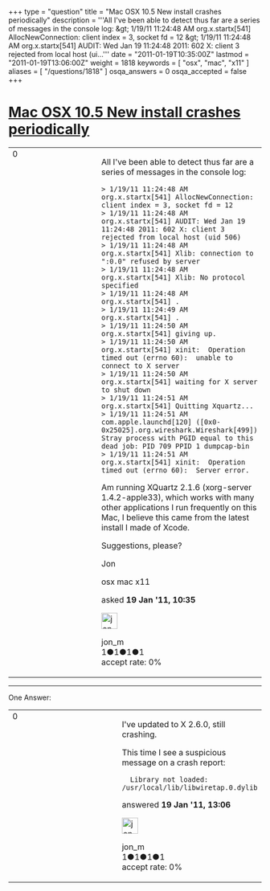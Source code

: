 +++
type = "question"
title = "Mac OSX 10.5 New install crashes periodically"
description = '''All I&#x27;ve been able to detect thus far are a series of messages in the console log: &amp;gt; 1/19/11 11:24:48 AM org.x.startx[541] AllocNewConnection: client index = 3, socket fd = 12  &amp;gt; 1/19/11 11:24:48 AM org.x.startx[541] AUDIT: Wed Jan 19 11:24:48 2011: 602 X: client 3 rejected from local host (ui...'''
date = "2011-01-19T10:35:00Z"
lastmod = "2011-01-19T13:06:00Z"
weight = 1818
keywords = [ "osx", "mac", "x11" ]
aliases = [ "/questions/1818" ]
osqa_answers = 0
osqa_accepted = false
+++

<div class="headNormal">

# [Mac OSX 10.5 New install crashes periodically](/questions/1818/mac-osx-105-new-install-crashes-periodically)

</div>

<div id="main-body">

<div id="askform">

<table id="question-table" style="width:100%;"><colgroup><col style="width: 50%" /><col style="width: 50%" /></colgroup><tbody><tr class="odd"><td style="width: 30px; vertical-align: top"><div class="vote-buttons"><div id="post-1818-score" class="post-score" title="current number of votes">0</div><div id="favorite-count" class="favorite-count"></div></div></td><td><div id="item-right"><div class="question-body"><p>All I've been able to detect thus far are a series of messages in the console log:</p><pre><code>&gt; 1/19/11 11:24:48 AM org.x.startx[541] AllocNewConnection: client index = 3, socket fd = 12  
&gt; 1/19/11 11:24:48 AM org.x.startx[541] AUDIT: Wed Jan 19 11:24:48 2011: 602 X: client 3 rejected from local host (uid 506) 
&gt; 1/19/11 11:24:48 AM org.x.startx[541] Xlib: connection to &quot;:0.0&quot; refused by server
&gt; 1/19/11 11:24:48 AM org.x.startx[541] Xlib: No protocol specified
&gt; 1/19/11 11:24:48 AM org.x.startx[541] .
&gt; 1/19/11 11:24:49 AM org.x.startx[541] .
&gt; 1/19/11 11:24:50 AM org.x.startx[541] giving up.
&gt; 1/19/11 11:24:50 AM org.x.startx[541] xinit:  Operation timed out (errno 60):  unable to connect to X server
&gt; 1/19/11 11:24:50 AM org.x.startx[541] waiting for X server to shut down
&gt; 1/19/11 11:24:51 AM org.x.startx[541] Quitting Xquartz...
&gt; 1/19/11 11:24:51 AM com.apple.launchd[120] ([0x0-0x25025].org.wireshark.Wireshark[499]) Stray process with PGID equal to this dead job: PID 709 PPID 1 dumpcap-bin 
&gt; 1/19/11 11:24:51 AM org.x.startx[541] xinit:  Operation timed out (errno 60):  Server error.</code></pre><p>Am running XQuartz 2.1.6 (xorg-server 1.4.2-apple33), which works with many other applications I run frequently on this Mac, I believe this came from the latest install I made of Xcode.</p><p>Suggestions, please?</p><p>Jon</p></div><div id="question-tags" class="tags-container tags">osx mac x11</div><div id="question-controls" class="post-controls"></div><div class="post-update-info-container"><div class="post-update-info post-update-info-user"><p>asked <strong>19 Jan '11, 10:35</strong></p><img src="https://secure.gravatar.com/avatar/aad9333dc07d07e9fdb717441b299c26?s=32&amp;d=identicon&amp;r=g" class="gravatar" width="32" height="32" alt="jon_m&#39;s gravatar image" /><p>jon_m<br />
<span class="score" title="1 reputation points">1</span><span title="1 badges"><span class="badge1">●</span><span class="badgecount">1</span></span><span title="1 badges"><span class="silver">●</span><span class="badgecount">1</span></span><span title="1 badges"><span class="bronze">●</span><span class="badgecount">1</span></span><br />
<span class="accept_rate" title="Rate of the user&#39;s accepted answers">accept rate:</span> <span title="jon_m has no accepted answers">0%</span></p></div></div><div id="comments-container-1818" class="comments-container"></div><div id="comment-tools-1818" class="comment-tools"></div><div class="clear"></div><div id="comment-1818-form-container" class="comment-form-container"></div><div class="clear"></div></div></td></tr></tbody></table>

------------------------------------------------------------------------

<div class="tabBar">

<span id="sort-top"></span>

<div class="headQuestions">

One Answer:

</div>

</div>

<span id="1819"></span>

<div id="answer-container-1819" class="answer answered-by-owner">

<table style="width:100%;"><colgroup><col style="width: 50%" /><col style="width: 50%" /></colgroup><tbody><tr class="odd"><td style="width: 30px; vertical-align: top"><div class="vote-buttons"><div id="post-1819-score" class="post-score" title="current number of votes">0</div></div></td><td><div class="item-right"><div class="answer-body"><p>I've updated to X 2.6.0, still crashing.</p><p>This time I see a suspicious message on a crash report:</p><pre><code>  Library not loaded: /usr/local/lib/libwiretap.0.dylib</code></pre></div><div class="answer-controls post-controls"></div><div class="post-update-info-container"><div class="post-update-info post-update-info-user"><p>answered <strong>19 Jan '11, 13:06</strong></p><img src="https://secure.gravatar.com/avatar/aad9333dc07d07e9fdb717441b299c26?s=32&amp;d=identicon&amp;r=g" class="gravatar" width="32" height="32" alt="jon_m&#39;s gravatar image" /><p>jon_m<br />
<span class="score" title="1 reputation points">1</span><span title="1 badges"><span class="badge1">●</span><span class="badgecount">1</span></span><span title="1 badges"><span class="silver">●</span><span class="badgecount">1</span></span><span title="1 badges"><span class="bronze">●</span><span class="badgecount">1</span></span><br />
<span class="accept_rate" title="Rate of the user&#39;s accepted answers">accept rate:</span> <span title="jon_m has no accepted answers">0%</span></p></div></div><div id="comments-container-1819" class="comments-container"></div><div id="comment-tools-1819" class="comment-tools"></div><div class="clear"></div><div id="comment-1819-form-container" class="comment-form-container"></div><div class="clear"></div></div></td></tr></tbody></table>

</div>

<div class="paginator-container-left">

</div>

</div>

</div>

